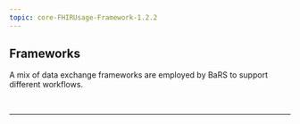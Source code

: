```yaml
---
topic: core-FHIRUsage-Framework-1.2.2
---
```


## Frameworks

A mix of data exchange frameworks are employed by BaRS to support different workflows.

<br>
<hr>